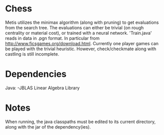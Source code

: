 # Chess
Metis utilizes the minimax algorithm (along with pruning) to get evaluations from the search tree. 
The evaluations can either be trivial (on rough centrality or material cost), or trained with a neural network. 
'Train.java' reads in data in .pgn format. In particular from http://www.ficsgames.org/download.html. 
Currently one player games can be played with the trivial heuristic. 
However, check/checkmate along with castling is still incomplete.

# Dependencies
Java: -JBLAS Linear Algebra Library	

# Notes
When running, the java classpaths must be edited to its current directory, along with the jar of the dependency(ies).	
